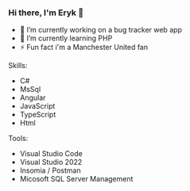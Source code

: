 ### Hi there, I'm Eryk 👋


- 🔭 I’m currently working on a bug tracker web app
- 🌱 I’m currently learning PHP
- ⚡ Fun fact i'm a Manchester United fan

Skills: 
- C#
- MsSql
- Angular 
- JavaScript
- TypeScript
- Html

Tools:
- Visual Studio Code
- Visual Studio 2022
- Insomia / Postman
- Micosoft SQL Server Management

